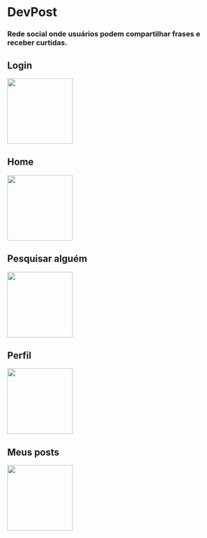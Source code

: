 # DevPost 
### Rede social onde usuários podem compartilhar frases e receber curtidas.

  ## Login
  <img src="https://github.com/Fabiodev331/DevPost/assets/110556739/2867fafc-20b2-4017-ab60-22afa28f36b1" width="150px" /> 
  
  ## Home
  <img src="https://github.com/Fabiodev331/DevPost/assets/110556739/913d6a06-9998-443f-b346-a8f08f471041" width="150px" />
  
  ## Pesquisar alguém
  <img src="https://github.com/Fabiodev331/DevPost/assets/110556739/b1888917-6795-4505-a853-b2a2cb74a39e" width="150px" />
  
  ## Perfil
  <img src="https://github.com/Fabiodev331/DevPost/assets/110556739/29bfce3a-7c4b-4879-b408-9268413c2ea5" width="150px" />
  
  ## Meus posts
  <img src="https://github.com/Fabiodev331/DevPost/assets/110556739/b374c9bd-e7ba-412d-b829-b75a8f871e71" width="150px" />
